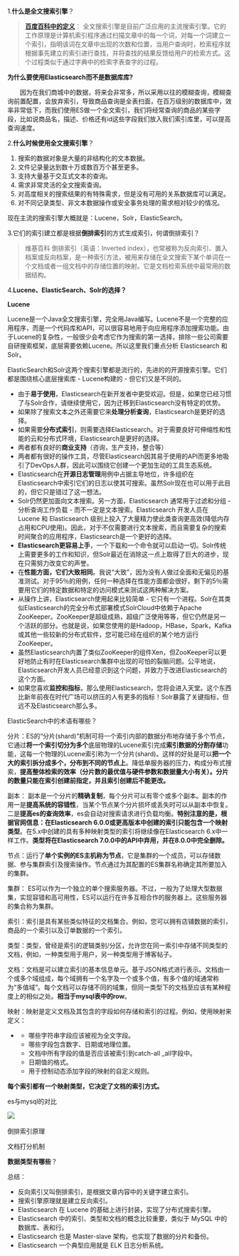 1.**什么是全文搜索引擎**？

> **[百度百科中的定义](https://baike.baidu.com/item/全文搜索引擎)**：
> 全文搜索引擎是目前广泛应用的主流搜索引擎。它的工作原理是计算机索引程序通过扫描文章中的每一个词，对每一个词建立一个索引，指明该词在文章中出现的次数和位置，当用户查询时，检索程序就根据事先建立的索引进行查找，并将查找的结果反馈给用户的检索方式。这个过程类似于通过字典中的检索字表查字的过程。

**为什么要使用Elasticsearch而不是数据库库?**

 　　因为在我们商城中的数据，将来会非常多，所以采用以往的模糊查询，模糊查询前置配置，会放弃索引，导致商品查询是全表扫面，在百万级别的数据库中，效率非常低下，而我们使用ES做一个全文索引，我们将经常查询的商品的某些字段，比如说商品名，描述、价格还有id这些字段我们放入我们索引库里，可以提高查询速度。



2.**什么时候使用全文搜索引擎**？

1. 搜索的数据对象是大量的非结构化的文本数据。
2. 文件记录量达到数十万或数百万个甚至更多。
3. 支持大量基于交互式文本的查询。
4. 需求非常灵活的全文搜索查询。
5. 对高度相关的搜索结果的有特殊需求，但是没有可用的关系数据库可以满足。
6. 对不同记录类型、非文本数据操作或安全事务处理的需求相对较少的情况。



现在主流的搜索引擎大概就是：Lucene，Solr，ElasticSearch。

3.它们的索引建立都是根据**倒排索引**的方式生成索引，何谓倒排索引？

> 维基百科
> 倒排索引（英语：Inverted index），也常被称为反向索引、置入档案或反向档案，是一种索引方法，被用来存储在全文搜索下某个单词在一个文档或者一组文档中的存储位置的映射。它是文档检索系统中最常用的数据结构。

4.**Lucene、ElasticSearch、Solr的选择？**

**Lucene**

Lucene是一个Java全文搜索引擎，完全用Java编写。Lucene不是一个完整的应用程序，而是一个代码库和API，可以很容易地用于向应用程序添加搜索功能。由于Lucene的复杂性，一般很少会考虑它作为搜索的第一选择，排除一些公司需要自研搜索框架，底层需要依赖Lucene。所以这里我们重点分析 Elasticsearch 和 Solr。

ElasticSearch和Solr这两个搜索引擎都是流行的，先进的的开源搜索引擎。它们都是围绕核心底层搜索库 - Lucene构建的 - 但它们又是不同的。

- 由于**易于使用**，Elasticsearch在新开发者中更受欢迎。但是，如果您已经习惯了与Solr合作，请继续使用它，因为迁移到Elasticsearch没有特定的优势。
- 如果除了搜索文本之外还需要它来**处理分析查询**，Elasticsearch是更好的选择。
- 如果需要**分布式索引**，则需要选择Elasticsearch。对于需要良好可伸缩性和性能的云和分布式环境，Elasticsearch是更好的选择。
- 两者都有良好的**商业支持**（咨询，生产支持，整合等）
- 两者都有很好的操作工具，尽管Elasticsearch因其易于使用的API而更多地吸引了DevOps人群，因此可以围绕它创建一个更加生动的工具生态系统。
- Elasticsearch在**开源日志管理**用例中占据主导地位，许多组织在Elasticsearch中索引它们的日志以使其可搜索。虽然Solr现在也可以用于此目的，但它只是错过了这一想法。
- Solr仍然更加面向文本搜索。另一方面，Elasticsearch 通常用于过滤和分组 - 分析查询工作负载 - 而不一定是文本搜索。Elasticsearch 开发人员在 Lucene 和 Elasticsearch 级别上投入了大量精力使此类查询更高效(降低内存占用和CPU使用)。因此，对于不仅需要进行文本搜索，而且需要复杂的搜索时间聚合的应用程序，Elasticsearch是一个更好的选择。
- **Elasticsearch更容易上手**，一个下载和一个命令就可以启动一切。Solr传统上需要更多的工作和知识，但Solr最近在消除这一点上取得了巨大的进步，现在只需努力改变它的声誉。
- 在**性能方面，它们大致相同**。我说“大致”，因为没有人做过全面和无偏见的基准测试。对于95％的用例，任何一种选择在性能方面都会很好，剩下的5％需要用它们的特定数据和特定的访问模式来测试这两种解决方案。
- 从操作上讲，Elasticsearch使用起来比较简单 - 它只有一个进程。Solr在其类似Elasticsearch的完全分布式部署模式SolrCloud中依赖于Apache ZooKeeper。ZooKeeper是超级成熟，超级广泛使用等等，但它仍然是另一个活跃的部分。也就是说，如果您使用的是Hadoop，HBase，Spark，Kafka或其他一些较新的分布式软件，您可能已经在组织的某个地方运行ZooKeeper。
- 虽然Elasticsearch内置了类似ZooKeeper的组件Xen，但ZooKeeper可以更好地防止有时在Elasticsearch集群中出现的可怕的裂脑问题。公平地说，Elasticsearch开发人员已经意识到这个问题，并致力于改进Elasticsearch的这个方面。
- 如果您喜欢**监控和指标**，那么使用Elasticsearch，您将会进入天堂。这个东西比新年前夜在时代广场可以挤压的人有更多的指标！Solr暴露了关键指标，但远不及Elasticsearch那么多。

ElasticSearch中的术语有哪些？

分片：ES的“分片(shard)”机制可将一个索引内部的数据分布地存储于多个节点，它通过**将一个索引切分为多个**底层物理的Lucene索引完成**索引数据的分割存储**功能，这每一个物理的Lucene索引称为一个分片(shard)。这样的好处是可以**把一个大的索引拆分成多个，分布到不同的节点上**。降低单服务器的压力，构成分布式搜索，**提高整体检索的效率（分片数的最优值与硬件参数和数据量大小有关）。**分片的数量**只能在索引创建前指定，并且索引创建后不能更改。**

副本： 副本是一个分片的**精确复制**，每个分片可以有零个或多个副本。副本的作用一是**提高系统的容错性**，当某个节点某个分片损坏或丢失时可以从副本中恢复。二是**提高es的查询效率**，es会自动对搜索请求进行负载均衡。**特别注意的是，**根据官网信息：在Elasticsearch 6.0.0或更高版本中创建的索引**只能包含一个映射类型**。在5.x中创建的具有多种映射类型的索引将继续像在Elasticsearch 6.x中一样工作。**类型将在Elasticsearch 7.0.0中的API中弃用，并在8.0.0中完全删除。**

节点：运行了**单个实例的ES主机称为节点**，它是集群的一个成员，可以存储数据、参与集群索引及搜索操作。节点通过为其配置的ES集群名称确定其所要加入的集群。

集群： ES可以作为一个独立的单个搜索服务器。不过，一般为了处理大型数据集，实现容错和高可用性，ES可以运行在许多互相合作的服务器上。这些服务器的集合称为集群。

索引：索引是具有某些类似特征的文档集合。例如，您可以拥有店铺数据的索引，商品的一个索引以及订单数据的一个索引。

类型：类型，曾经是索引的逻辑类别/分区，允许您在同一索引中存储不同类型的文档，例如，一种类型用于用户，另一种类型用于博客帖子。

文档：文档是可以建立索引的基本信息单元。基于JSON格式进行表示。文档由一个或多个域组成，每个域拥有一个名字及一个或多个值，有多个值的域通常称为“多值域”。每个文档可以存储不同的域集，但同一类型下的文档至应该有某种程度上的相似之处。**相当于mysql表中的row**。

映射：映射是定义文档及其包含的字段如何存储和索引的过程。例如，使用映射来定义：

- - 哪些字符串字段应该被视为全文字段。
  - 哪些字段包含数字、日期或地理位置。
  - 文档中所有字段的值是否应该被索引到catch-all _all字段中。
  - 日期值的格式。
  - 用于控制动态添加字段的映射的自定义规则。

​    **每个索引都有一个映射类型，它决定了文档的索引方式。**

es与mysql的对比

![](..\..\imgs\大数据\elasticsearch\es与mysql的对比.jpg)

倒排索引原理

文档打分机制

**数据类型有哪些**？



总结：

- 反向索引又叫倒排索引，是根据文章内容中的关键字建立索引。
- 搜索引擎原理就是建立反向索引。
- Elasticsearch 在 Lucene 的基础上进行封装，实现了分布式搜索引擎。
- Elasticsearch 中的索引、类型和文档的概念比较重要，类似于 MySQL 中的数据库、表和行。
- Elasticsearch 也是 Master-slave 架构，也实现了数据的分片和备份。
- Elasticsearch 一个典型应用就是 ELK 日志分析系统。





